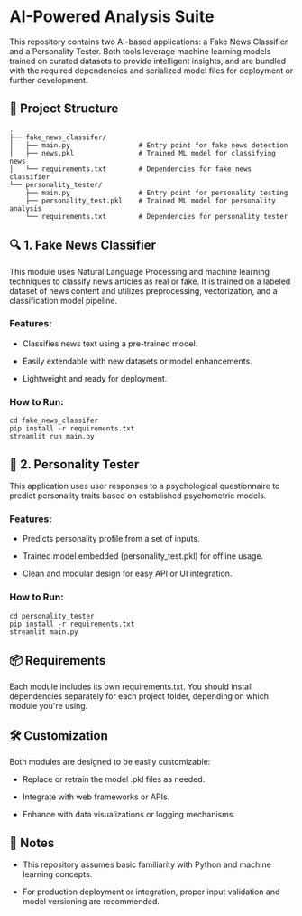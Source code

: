 # AI-Powered Analysis Suite

This repository contains two AI-based applications: a Fake News Classifier and a Personality Tester. Both tools leverage machine learning models trained on curated datasets to provide intelligent insights, and are bundled with the required dependencies and serialized model files for deployment or further development.

## 📁 Project Structure

```
.
├── fake_news_classifer/
│   ├── main.py                 # Entry point for fake news detection
│   ├── news.pkl                # Trained ML model for classifying news
│   └── requirements.txt        # Dependencies for fake news classifier
└── personality_tester/
    ├── main.py                 # Entry point for personality testing
    ├── personality_test.pkl    # Trained ML model for personality analysis
    └── requirements.txt        # Dependencies for personality tester
```

## 🔍 1. Fake News Classifier

This module uses Natural Language Processing and machine learning techniques to classify news articles as real or fake. It is trained on a labeled dataset of news content and utilizes preprocessing, vectorization, and a classification model pipeline.

### Features:

- Classifies news text using a pre-trained model.

- Easily extendable with new datasets or model enhancements.

- Lightweight and ready for deployment.

### How to Run:

```
cd fake_news_classifer
pip install -r requirements.txt
streamlit run main.py
```

## 🧠 2. Personality Tester

This application uses user responses to a psychological questionnaire to predict personality traits based on established psychometric models.

### Features:

- Predicts personality profile from a set of inputs.

- Trained model embedded (personality_test.pkl) for offline usage.

- Clean and modular design for easy API or UI integration.

### How to Run:
```
cd personality_tester
pip install -r requirements.txt
streamlit main.py
```

## 📦 Requirements

Each module includes its own requirements.txt. You should install dependencies separately for each project folder, depending on which module you're using.

## 🛠️ Customization

Both modules are designed to be easily customizable:

- Replace or retrain the model .pkl files as needed.

- Integrate with web frameworks or APIs.

- Enhance with data visualizations or logging mechanisms.

## 📌 Notes

- This repository assumes basic familiarity with Python and machine learning concepts.

- For production deployment or integration, proper input validation and model versioning are recommended.